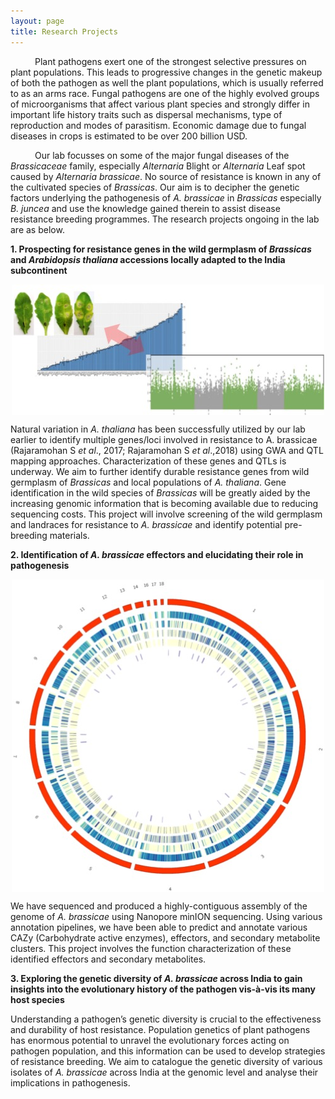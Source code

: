 ```yaml
---
layout: page
title: Research Projects
---
```

  
&ensp;&ensp;&ensp;&ensp;&ensp; Plant pathogens exert one of the strongest selective pressures on plant populations. This leads to progressive changes in the genetic makeup of both the pathogen as well the plant populations, which is usually referred to as an arms race. Fungal pathogens are one of the highly evolved groups of microorganisms that affect various plant species and strongly differ in important life history traits such as dispersal mechanisms, type of reproduction and modes of parasitism. Economic damage due to fungal diseases in crops is estimated to be over 200 billion USD.  
  
&ensp;&ensp;&ensp;&ensp;&ensp; Our lab focusses on some of the major fungal diseases of the *Brassicaceae* family, especially *Alternaria* Blight or *Alternaria* Leaf spot caused by *Alternaria brassicae*. No source of resistance is known in any of the cultivated species of *Brassicas*. Our aim is to decipher the genetic factors underlying the pathogenesis of *A. brassicae* in *Brassicas* especially *B. juncea* and use the knowledge gained therein to assist disease resistance breeding programmes. The research projects ongoing in the lab are as below.  

**1.	Prospecting for resistance genes in the wild germplasm of *Brassicas* and *Arabidopsis thaliana* accessions locally adapted to the India subcontinent**

<p align="center">
<img src="/img/Prj1.jpg" align='center'>
</p>


Natural variation in *A. thaliana* has been successfully utilized by our lab earlier to identify multiple genes/loci involved in resistance to A. brassicae (Rajaramohan S *et al*., 2017; Rajaramohan S *et al*.,2018) using GWA and QTL mapping approaches. Characterization of these genes and QTLs is underway. We aim to further identify durable resistance genes from wild germplasm of *Brassicas* and local populations of *A. thaliana*. Gene identification in the wild species of *Brassicas* will be greatly aided by the increasing genomic information that is becoming available due to reducing sequencing costs. This project will involve screening of the wild germplasm and landraces for resistance to *A. brassicae* and identify potential pre-breeding materials.

**2.	Identification of *A. brassicae* effectors and elucidating their role in pathogenesis**

<p align="center">
<img src="/img/Prj2.jpg" align='center'>
</p>

We have sequenced and produced a highly-contiguous assembly of the genome of *A. brassicae* using Nanopore minION sequencing. Using various annotation pipelines, we have been able to predict and annotate various CAZy (Carbohydrate active enzymes), effectors, and secondary metabolite clusters. This project involves the function characterization of these identified effectors and secondary metabolites. 

**3.	Exploring the genetic diversity of *A. brassicae* across India to gain insights into the evolutionary history of the pathogen vis-à-vis its many host species**

Understanding a pathogen’s genetic diversity is crucial to the effectiveness and durability of host resistance. Population genetics of plant pathogens has enormous potential to unravel the evolutionary forces acting on pathogen population, and this information can be used to develop strategies of resistance breeding. We aim to catalogue the genetic diversity of various isolates of *A. brassicae* across India at the genomic level and analyse their implications in pathogenesis.





